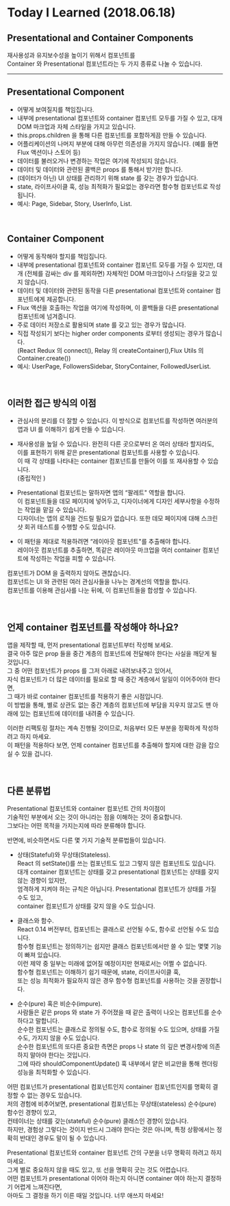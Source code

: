 # Today I Learned (2018.06.18)

## Presentational and Container Components

재사용성과 유지보수성을 높이기 위해서 컴포넌트를<br>
Container 와 Presentational 컴포넌트라는 두 가지 종류로 나눌 수 있습니다.<br>

---

## Presentational Component

- 어떻게 보여질지를 책임집니다.
- 내부에 presentational 컴포넌트와 container 컴포넌트 모두를 가질 수 있고, 대개 DOM 마크업과 자체 스타일을 가지고 있습니다.
- this.props.children 을 통해 다른 컴포넌트를 포함하게끔 만들 수 있습니다.
- 어플리케이션의 나머지 부분에 대해 아무런 의존성을 가지지 않습니다. (예를 들면 Flux 액션이나 스토어 등)
- 데이터를 불러오거나 변경하는 작업은 여기에 작성되지 않습니다.
- 데이터 및 데이터와 관련된 콜백은 props 를 통해서 받기만 합니다.
- (데이터가 아닌) UI 상태를 관리하기 위해 state 를 갖는 경우가 있습니다.
- state, 라이프사이클 훅, 성능 최적화가 필요없는 경우라면 함수형 컴포넌트로 작성됩니다.
- 예시: Page, Sidebar, Story, UserInfo, List.

<br>

## Container Component

- 어떻게 동작해야 할지를 책임집니다.
- 내부에 presentational 컴포넌트와 container 컴포넌트 모두를 가질 수 있지만, 대개 (전체를 감싸는 div 를 제외하면) 자체적인 DOM 마크업이나 스타일을 갖고 있지 않습니다.
- 데이터 및 데이터와 관련된 동작을 다른 presentational 컴포넌트와 container 컴포넌트에게 제공합니다.
- Flux 액션을 호출하는 작업을 여기에 작성하며, 이 콜백들을 다른 presentational 컴포넌트에 넘겨줍니다.
- 주로 데이터 저장소로 활용되며 state 를 갖고 있는 경우가 많습니다.
- 직접 작성되기 보다는 higher order components 로부터 생성되는 경우가 많습니다.<br>
  (React Redux 의 connect(), Relay 의 createContainer(),Flux Utils 의 Container.create())<br>
- 예시: UserPage, FollowersSidebar, StoryContainer, FollowedUserList.

<br>

## 이러한 접근 방식의 이점

- 관심사의 분리를 더 잘할 수 있습니다. 이 방식으로 컴포넌트를 작성하면 여러분의 앱과 UI 를 이해하기 쉽게 만들 수 있습니다.<br>

- 재사용성을 높일 수 있습니다. 완전히 다른 곳으로부터 온 여러 상태라 할지라도,<br>
  이를 표현하기 위해 같은 presentational 컴포넌트를 사용할 수 있습니다.<br>
  이 때 각 상태를 나타내는 container 컴포넌트를 만들어 이를 또 재사용할 수 있습니다.<br>
  (중립적인 )

- Presentational 컴포넌트는 말하자면 앱의 “팔레트" 역할을 합니다.<br>
  이 컴포넌트들을 데모 페이지에 넣어두고, 디자이너에게 디자인 세부사항을 수정하는 작업을 맡길 수 있습니다.<br>
  디자이너는 앱의 로직을 건드릴 필요가 없습니다. 또한 데모 페이지에 대해 스크린샷 회귀 테스트를 수행할 수도 있습니다.<br>

- 이 패턴을 제대로 적용하려면 “레이아웃 컴포넌트"를 추출해야 합니다.<br>
  레이아웃 컴포넌트를 추출하면, 똑같은 레이아웃 마크업을 여러 container 컴포넌트에 작성하는 작업을 피할 수 있습니다.<br>

컴포넌트가 DOM 을 출력하지 않아도 괜찮습니다.<br>
컴포넌트는 UI 와 관련된 여러 관심사들을 나누는 경계선의 역할을 합니다.<br>
컴포넌트를 이용해 관심사를 나눈 뒤에, 이 컴포넌트들을 합성할 수 있습니다.<br>

<br>

## 언제 container 컴포넌트를 작성해야 하나요?

앱을 제작할 때, 먼저 presentational 컴포넌트부터 작성해 보세요.<br>
결국 아주 많은 prop 들을 중간 계층의 컴포넌트에 전달해야 한다는 사실을 깨닫게 될 것입니다.<br>
그 중 어떤 컴포넌트가 props 를 그저 아래로 내려보내주고 있어서,<br>
자식 컴포넌트가 더 많은 데이터를 필요로 할 때 중간 계층에서 일일이 이어주어야 한다면,<br>
그 때가 바로 container 컴포넌트를 적용하기 좋은 시점입니다.<br>
이 방법을 통해, 별로 상관도 없는 중간 계층의 컴포넌트에 부담을 지우지 않고도 맨 아래에 있는 컴포넌트에 데이터를 내려줄 수 있습니다.<br>

이러한 리팩토링 절차는 계속 진행될 것이므로, 처음부터 모든 부분을 정확하게 작성하려고 하지 마세요.<br>
이 패턴을 적용하다 보면, 언제 container 컴포넌트를 추출해야 할지에 대한 감을 잡으실 수 있을 겁니다.<br>

<br>

## 다른 분류법

Presentational 컴포넌트와 container 컴포넌트 간의 차이점이<br>
기술적인 부분에서 오는 것이 아니라는 점을 이해하는 것이 중요합니다.<br>
그보다는 어떤 목적을 가지는지에 따라 분류해야 합니다.<br>

반면에, 비슷하면서도 다른 몇 가지 기술적 분류법들이 있습니다.<br>

- 상태(Stateful)와 무상태(Stateless).<br>
  React 의 setState()를 쓰는 컴포넌트도 있고 그렇지 않은 컴포넌트도 있습니다.<br>
  대개 container 컴포넌트는 상태를 갖고 presentational 컴포넌트는 상태를 갖지 않는 경향이 있지만,<br>
  엄격하게 지켜야 하는 규칙은 아닙니다. Presentational 컴포넌트가 상태를 가질 수도 있고,<br>
  container 컴포넌트가 상태를 갖지 않을 수도 있습니다.<br>

- 클래스와 함수.<br>
  React 0.14 버전부터, 컴포넌트는 클래스로 선언될 수도, 함수로 선언될 수도 있습니다.<br>
  함수형 컴포넌트는 정의하기는 쉽지만 클래스 컴포넌트에서만 쓸 수 있는 몇몇 기능이 빠져 있습니다.<br>
  이런 제약 중 일부는 미래에 없어질 예정이지만 현재로서는 어쩔 수 없습니다.<br>
  함수형 컴포넌트는 이해하기 쉽기 때문에, state, 라이프사이클 훅,<br>
  또는 성능 최적화가 필요하지 않은 경우 함수형 컴포넌트를 사용하는 것을 권장합니다.<br>

- 순수(pure) 혹은 비순수(impure).<br>
  사람들은 같은 props 와 state 가 주어졌을 때 같은 출력이 나오는 컴포넌트를 순수하다고 말합니다.<br>
  순수한 컴포넌트는 클래스로 정의될 수도, 함수로 정의될 수도 있으며, 상태를 가질수도, 가지지 않을 수도 있습니다.<br>
  순수한 컴포넌트의 또다른 중요한 측면은 props 나 state 의 깊은 변경사항에 의존하지 말아야 한다는 것입니다.<br>
  그에 따라 shouldComponentUpdate() 훅 내부에서 얕은 비교만을 통해 렌더링 성능을 최적화할 수 있습니다.<br>

어떤 컴포넌트가 presentational 컴포넌트인지 container 컴포넌트인지를 명확히 결정할 수 없는 경우도 있습니다.<br>
저의 경험에 비추어보면, presentational 컴포넌트는 무상태(stateless) 순수(pure) 함수인 경향이 있고,<br>
컨테이너는 상태를 갖는(stateful) 순수(pure) 클래스인 경향이 있습니다.<br>
하지만, 경험상 그렇다는 것이지 반드시 그래야 한다는 것은 아니며, 특정 상황에서는 정확히 반대인 경우도 말이 될 수 있습니다.<br>

Presentational 컴포넌트와 container 컴포넌트 간의 구분을 너무 명확히 하려고 하지 마세요.<br>
그게 별로 중요하지 않을 때도 있고, 또 선을 명확히 긋는 것도 어렵습니다.<br>
어떤 컴포넌트가 presentational 이어야 하는지 아니면 container 여야 하는지 결정하기 어렵게 느껴진다면,<br>
아마도 그 결정을 하기 이른 때일 것입니다. 너무 애쓰지 마세요!<br>
